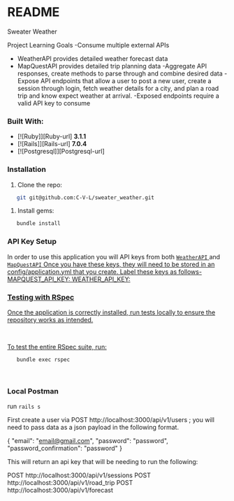 # README

Sweater Weather

Project Learning Goals
-Consume multiple external APIs
  - WeatherAPI provides detailed weather forecast data
  - MapQuestAPI provides detailed trip planning data
-Aggregate API responses, create methods to parse through and combine desired data
-Expose API endpoints that allow a user to post a new user, create a session through login, fetch weather details for a city, and plan a road trip and know expect weather at arrival.
-Exposed endpoints require a valid API key to consume


 ### Built With:

* [![Ruby]][Ruby-url] **3.1.1**
* [![Rails]][Rails-url] **7.0.4**
* [![Postgresql]][Postgresql-url]

### Installation

1. Clone the repo:
```bash
   git git@github.com:C-V-L/sweater_weather.git
```

1. Install gems:
```bash
   bundle install
```

### API Key Setup
In order to use this application you will API keys from both <a href="https://www.weatherapi.com/docs/"> `WeatherAPI` </a> and <a href="https://developer.mapquest.com/"> `MapQuestAPI` 
Once you have these keys, they will need to be stored in an config/application.yml that you create.
Label these keys as follows-
MAPQUEST_API_KEY: 
WEATHER_API_KEY: 

### Testing with RSpec

Once the application is correctly installed, run tests locally to ensure the repository works as intended.

<br>

  To test the entire RSpec suite, run:
```bash
   bundle exec rspec
```

<br>

### Local Postman

run `rails s`

First create a user via POST http://localhost:3000/api/v1/users ; you will need to pass data as a json payload in the following format.

{
  "email": "email@gmail.com",
  "password": "password",
  "password_confirmation": "password"
}

This will return an api key that will be needing to run the following:

POST http://localhost:3000/api/v1/sessions
POST http://localhost:3000/api/v1/road_trip
POST http://localhost:3000/api/v1/forecast